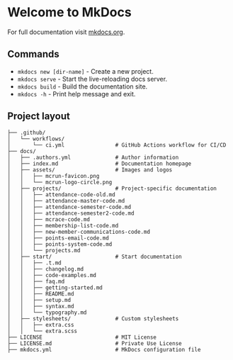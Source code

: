 # Welcome to MkDocs

For full documentation visit [mkdocs.org](https://www.mkdocs.org).

## Commands

* `mkdocs new [dir-name]` - Create a new project.
* `mkdocs serve` - Start the live-reloading docs server.
* `mkdocs build` - Build the documentation site.
* `mkdocs -h` - Print help message and exit.

## Project layout

```shell
├── .github/
│   └── workflows/
│       └── ci.yml                # GitHub Actions workflow for CI/CD
├── docs/
│   ├── .authors.yml              # Author information
│   ├── index.md                  # Documentation homepage
│   ├── assets/                   # Images and logos
│   │   ├── mcrun-favicon.png
│   │   └── mcrun-logo-circle.png
│   ├── projects/                 # Project-specific documentation
│   │   ├── attendance-code-old.md
│   │   ├── attendance-master-code.md
│   │   ├── attendance-semester-code.md
│   │   ├── attendance-semester2-code.md
│   │   ├── mcrace-code.md
│   │   ├── membership-list-code.md
│   │   ├── new-member-communications-code.md
│   │   ├── points-email-code.md
│   │   ├── points-system-code.md
│   │   └── projects.md
│   ├── start/                    # Start documentation
│   │   ├── .t.md
│   │   ├── changelog.md
│   │   ├── code-examples.md
│   │   ├── faq.md
│   │   ├── getting-started.md
│   │   ├── README.md
│   │   ├── setup.md
│   │   ├── syntax.md
│   │   └── typography.md
│   ├── stylesheets/              # Custom stylesheets
│   │   ├── extra.css
│   │   └── extra.scss
├── LICENSE                       # MIT License
├── LICENSE.md                    # Private Use License
├── mkdocs.yml                    # MkDocs configuration file
```
